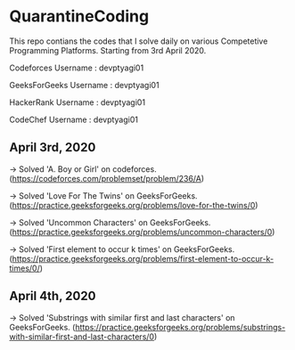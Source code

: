 # QuarantineCoding
This repo contians the codes that I solve daily on various Competetive Programming Platforms.
Starting from 3rd April 2020.


Codeforces Username : devptyagi01

GeeksForGeeks Username : devptyagi01

HackerRank Username : devptyagi01

CodeChef Username : devptyagi01

## April 3rd, 2020

-> Solved 'A. Boy or Girl' on codeforces.   
(https://codeforces.com/problemset/problem/236/A)

-> Solved 'Love For The Twins' on GeeksForGeeks.     
(https://practice.geeksforgeeks.org/problems/love-for-the-twins/0)

-> Solved 'Uncommon Characters' on GeeksForGeeks.   
(https://practice.geeksforgeeks.org/problems/uncommon-characters/0)

-> Solved 'First element to occur k times' on GeeksForGeeks.   
(https://practice.geeksforgeeks.org/problems/first-element-to-occur-k-times/0/)


## April 4th, 2020

-> Solved 'Substrings with similar first and last characters' on GeeksForGeeks. 
(https://practice.geeksforgeeks.org/problems/substrings-with-similar-first-and-last-characters/0)

